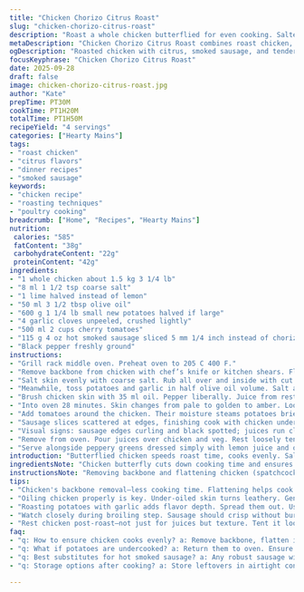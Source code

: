 ```yaml
---
title: "Chicken Chorizo Citrus Roast"
slug: "chicken-chorizo-citrus-roast"
description: "Roast a whole chicken butterflied for even cooking. Salted, rubbed with lemon halves to tenderize and flavor. Grelots potatoes and garlic tossed in olive oil, roasting alongside. Cherry tomatoes added mid-roast. Sliced spicy sausage (chorizo replaced with hot smoked sausage for smoke depth) joins near end to crisp. Broiling finalizes that char. Visual cues drive timing—golden skin, soft potatoes, bubbly oil. Citrus juice from cooking liquid brings acidity and moisture at plating. Balanced salt and heat. No gluten, dairy, nuts hassle here."
metaDescription: "Chicken Chorizo Citrus Roast combines roast chicken, crispy sausage, and tangy citrus for a satisfying meal with diverse textures and flavors."
ogDescription: "Roasted chicken with citrus, smoked sausage, and tender vegetables creates a flavorful dinner that’s hard to resist."
focusKeyphrase: "Chicken Chorizo Citrus Roast"
date: 2025-09-28
draft: false
image: chicken-chorizo-citrus-roast.jpg
author: "Kate"
prepTime: PT30M
cookTime: PT1H20M
totalTime: PT1H50M
recipeYield: "4 servings"
categories: ["Hearty Mains"]
tags:
- "roast chicken"
- "citrus flavors"
- "dinner recipes"
- "smoked sausage"
keywords:
- "chicken recipe"
- "roasting techniques"
- "poultry cooking"
breadcrumb: ["Home", "Recipes", "Hearty Mains"]
nutrition: 
 calories: "585"
 fatContent: "38g"
 carbohydrateContent: "22g"
 proteinContent: "42g"
ingredients:
- "1 whole chicken about 1.5 kg 3 1/4 lb"
- "8 ml 1 1/2 tsp coarse salt"
- "1 lime halved instead of lemon"
- "50 ml 3 1/2 tbsp olive oil"
- "600 g 1 1/4 lb small new potatoes halved if large"
- "4 garlic cloves unpeeled, crushed lightly"
- "500 ml 2 cups cherry tomatoes"
- "115 g 4 oz hot smoked sausage sliced 5 mm 1/4 inch instead of chorizo"
- "Black pepper freshly ground"
instructions:
- "Grill rack middle oven. Preheat oven to 205 C 400 F."
- "Remove backbone from chicken with chef’s knife or kitchen shears. Flatten on baking tray skin up. Dry skin very well with paper towel. Dry skin crisps better; moisture kills the crunch."
- "Salt skin evenly with coarse salt. Rub all over and inside with cut side of lime. Citrus juice breaks proteins, tenderizes. Rest 15 minutes uncovered to start drying skin; absorbs salt, citrus."
- "Meanwhile, toss potatoes and garlic in half olive oil volume. Salt and pepper well. Spread around chicken but don’t crowd; air circulation crisps."
- "Brush chicken skin with 35 ml oil. Pepper liberally. Juice from rested lime holds flavors. Beware under-oiled poultry skin turns leathery; be generous but not dripping."
- "Into oven 28 minutes. Skin changes from pale to golden to amber. Look for bubbly fat around drumstick joints—sign chicken is releasing moisture."
- "Add tomatoes around the chicken. Their moisture steams potatoes briefly, then they roast and wrinkle, concentrating sweet-tart flavor. Continue roasting 50 minutes. Piercing potatoes should show tender, not mushy."
- "Sausage slices scattered at edges, finishing cook with chicken under broiler 6 minutes or until sausage crisps and chicken skin is newspaper-thin crackling."
- "Visual signs: sausage edges curling and black spotted; juices run clear when pierced at thickest part of thigh avoiding bone. Target 80-82 C internal temp if using thermometer; trust squeeze, too—leg should feel loose but not floppy."
- "Remove from oven. Pour juices over chicken and veg. Rest loosely tented 5 to 7 minutes before carving."
- "Serve alongside peppery greens dressed simply with lemon juice and oil. Roast is smoky, bright, textured with punchy citrus, crisp sausage, and soft-yet-crisp potatoes."
introduction: "Butterflied chicken speeds roast time, cooks evenly. Salted well and rubbed with lime halves instead of lemon adds subtle citrus without bitterness. Citrus acid not just for scent—it tenderizes muscle fibers so skin doesn't shrivel and flesh stays juicy. Using hot smoked sausage swaps out standard chorizo spice punch for smoke complexity. Don’t skip drying the skin thoroughly. Moist skin steams, ruining crispness. Roast potatoes alongside in oil until their edges caramelize, garlic adds aromatics that soften and blend in the hot oven. Tomatoes inserted latter half release juices that mingle with chicken drippings, giving layers of flavor and moisture to the pan. Finish with broiling to crisp the meat and sausage surfaces. Serve with quick salad for counterpoint. Timing flexes; trust look and touch over clock."
ingredientsNote: "Chicken butterfly cuts down cooking time and ensures even heat on dark and white meat. Coarse salt needed for surface seasoning and dry brining effect. Using lime here introduces a slightly different citrus profile—less acidic sharpness, more floral zest. Substitute smoked sausage for chorizo when you want more depth and less heat. More or less oil depending on the chicken size and potatoes; don’t drown the pan but coat vegetables well. Cherry tomatoes are best for roasting; sweet, small, burst when hot. Garlic crushed but unpeeled adds subtle aromatics and prevents burning. Black pepper freshly ground; ground too early loses aroma. For gluten-free, double-check sausage ingredients as some brands add fillers. No nuts, dairy, or eggs involved, good for allergies."
instructionsNote: "Removing backbone and flattening chicken (spatchcock) cuts time and helps even cooking; keep skin dry—drying is step no one wants to skip or shortcut. Using citrus halves rubbed directly into chicken adds slight acidic punch; letting rest uncovered lets skin dry and salt penetrate. Layering potatoes and garlic around chicken spreads flavors but leaves room for air flow, avoiding soggy patches. Adding tomatoes halfway through prevents them disintegrating and controls moisture release. Watch bubbling fat by joints and skin color transitions instead of rigid timer dependency: golden skin with wiggly leg signals near done. Last broil step crisps sausage fat and skin; watch closely to avoid blackening. Juices pooled are flavor bombs—pour over at end to add moisture and complexity. Resting is critical—loosens juices, avoids dryness. Chop salad last minute—something acidic or peppery to cut richness."
tips:
- "Chicken's backbone removal—less cooking time. Flattening helps cook evenly; dry skin ensures crispiness. Use paper towels, drying is crucial."
- "Oiling chicken properly is key. Under-oiled skin turns leathery. Generous oil layer is a must, but don't drown it. Base flavors with lime juice."
- "Roasting potatoes with garlic adds flavor depth. Spread them out. Use small new potatoes, halved if large; soft but crisp edges are essential."
- "Watch closely during broiling step. Sausage should crisp without burning. Visual cues: golden skin, bubbling juices. Tempting aromas signal nearing doneness."
- "Rest chicken post-roast—not just for juices but texture. Tent it loosely to keep warmth. Carving too soon loses moisture—patience is important."
faq:
- "q: How to ensure chicken cooks evenly? a: Remove backbone, flatten it first. Dry skin well. Check temperature at thigh—should be 80-82 C."
- "q: What if potatoes are undercooked? a: Return them to oven. Ensure they aren't crowded. Pierce with fork; tender when done—keep checking."
- "q: Best substitutes for hot smoked sausage? a: Any robust sausage will work. Chorizo adds spice; smoked links add depth without too much heat."
- "q: Storage options after cooking? a: Store leftovers in airtight container; refrigerate for up to 3 days. Can freeze for longer—just reheat carefully."

---
```


